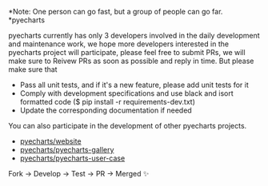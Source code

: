 *Note: One person can go fast, but a group of people can go far. *pyecharts

pyecharts currently has only 3 developers involved in the daily development and maintenance work, we hope more developers interested in the pyecharts project will participate, please feel free to submit PRs, we will make sure to Reivew PRs as soon as possible and reply in time. But please make sure that

* Pass all unit tests, and if it's a new feature, please add unit tests for it
* Comply with development specifications and use black and isort formatted code ($ pip install -r requirements-dev.txt)
* Update the corresponding documentation if needed

You can also participate in the development of other pyecharts projects.

* [pyecharts/website](https://github.com/pyecharts/website)
* [pyecharts/pyecharts-gallery](https://github.com/pyecharts/pyecharts-gallery)
* [pyecharts/pyecharts-user-case](https://github.com/pyecharts/pyecharts-user-case)

Fork -> Develop -> Test -> PR -> Merged ✨
